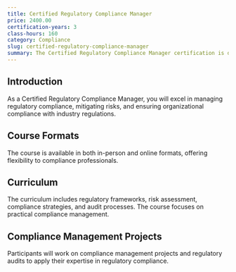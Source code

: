 ```yaml
---
title: Certified Regulatory Compliance Manager
price: 2400.00
certification-years: 3
class-hours: 160
category: Compliance
slug: certified-regulatory-compliance-manager
summary: The Certified Regulatory Compliance Manager certification is designed for professionals in compliance and risk management roles. This comprehensive course covers regulatory frameworks, risk assessment, and compliance strategies. It equips candidates with the skills needed to manage regulatory compliance effectively.
---
```


## Introduction

As a Certified Regulatory Compliance Manager, you will excel in managing regulatory compliance, mitigating risks, and ensuring organizational compliance with industry regulations.

## Course Formats

The course is available in both in-person and online formats, offering flexibility to compliance professionals.

## Curriculum

The curriculum includes regulatory frameworks, risk assessment, compliance strategies, and audit processes. The course focuses on practical compliance management.

## Compliance Management Projects

Participants will work on compliance management projects and regulatory audits to apply their expertise in regulatory compliance.

